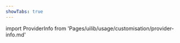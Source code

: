 ```yaml
---
showTabs: true
---
```


import ProviderInfo from 'Pages/uilib/usage/customisation/provider-info.md'

<ProviderInfo></ProviderInfo>
